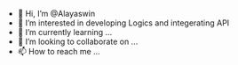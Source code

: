 - 👋 Hi, I’m @Alayaswin
- 👀 I’m interested in developing Logics and integerating API
- 🌱 I’m currently learning ...
- 💞️ I’m looking to collaborate on ...
- 📫 How to reach me ...

<!---
Alayaswin/Alayaswin is a ✨ special ✨ repository because its `README.md` (this file) appears on your GitHub profile.
You can click the Preview link to take a look at your changes.
--->
